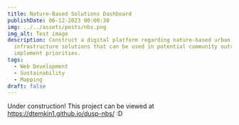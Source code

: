 ```yaml
---
title: Nature-Based Solutions Dashboard
publishDate: 06-12-2023 00:00:30
img: ../../assets/posts/nbs.png
img_alt: Test image
description: Construct a digital platform regarding nature-based urban
  infrastructure solutions that can be used in potential community outreach to
  implement priorities.
tags:
  - Web Development
  - Sustainability
  - Mapping
draft: false
---
```

Under construction! This project can be viewed at <https://dtemkin1.github.io/dusp-nbs/> :D